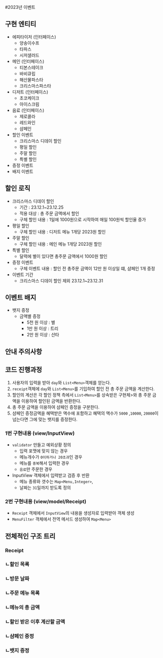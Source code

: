 #2023년 이벤트
## 구현 엔티티
* 에피타이저 (인터페이스)
  * 양송이수프
  * 타파스
  * 시저샐러드
* 메인 (인터페이스)
  * 티본스테이크
  * 바비큐립
  * 해산물파스타
  * 크리스마스파스타
* 디저트 (인터페이스)
  * 초코케이크 
  * 아이스크림
* 음료 (인터페이스)
  * 제로콜라
  * 레드와인
  * 샴페인
* 할인 이벤트
  * 크리스마스 디데이 할인
  * 평일 할인
  * 주말 할인
  * 특별 할인
* 증정 이벤트
* 배지 이벤트

## 할인 로직
* 크리스마스 디데이 할인
  * 기간 : 23.12.1~23.12.25
  * 적용 대상 : 총 주문 금액에서 할인
  * 구체 할인 내용 : 1일에 1000원으로 시작하여 매일 100원씩 할인율 증가
* 평일 할인
  * 구체 할인 내용 : 디저트 메뉴 1개당 2023원 할인
* 주말 할인
  * 구체 할인 내용 : 메인 메뉴 1개당 2023원 할인
* 특별 할인
  * 달력에 별이 있다면 총주문 금액에서 1000원 할인
* 증정 이벤트
  * 구체 이벤트 내용 : 할인 전 총주문 금액이 12만 원 이상일 떄, 샴페인 1개 증정
* 이벤트 기간
  * 크리스마스 디데이 할인 제외 23.12.1~23.12.31

## 이벤트 배지
* 뱃지 증정
  * 금액별 증정
    * 5천 원 이상 : 별
    * 1만 원 이상 : 트리
    * 2만 원 이상 : 산타
## 안내 주의사항

## 코드 진행과정
1. 사용자의 입력을 받아 `day`와 `List<Menu>`객체를 얻는다.
2. `receipt`객체에 `day`와 `List<Menu>`를 기입하여 할인 전 총 주문 금액을 계산한다.
3. 할인의 계산은 각 할인 정책 측에서 `List<Menu>`를 상속받은 구현체>와 총 주문 금액을 이용하여 할인된 금액을 반환한다.
4. 총 주문 금액을 이용하여 샴페인 증정을 구분한다.
5. 샴페인 증정금액을 혜택받은 액수에 포함하고 혜택의 액수가 `5000` ,`10000`, `20000`이 넘는다면 그에 맞는 뱃지를 증정한다.

### 1번 구현내용 (view/InputView)
* `validator` 만들고 예외상황 정의
  * 입력 포맷에 맞지 않는 경우
  * 메뉴개수가 `0이하거나 20초과`인 경우
  * 메뉴를 `중복`해서 입력한 경우
  * `음료`만 주문한 경우
* InputView 객체에서 입력받고 검증 후 반환
  * 메뉴 종류와 갯수는 `Map<Menu,Integer>`,
  * 날짜는 `31`일까지 받도록 정의
### 2번 구현내용 (view/model/Receipt)
* `Receipt` 객체에서 `InputView`의 내용을 생성자로 입력받아 객체 생성
* `MenuFilter` 객체에서 전역 메서드 생성하여 `Map<Menu>`


## 전체적인 구조 트리
### Receipt
### ㄴ할인 목록
### ㄴ방문 날짜
### ㄴ주문 메뉴 목록
### ㄴ메뉴의 총 금액
### ㄴ할인 받은 이후 계산할 금액
### ㄴ샴페인 증정
### ㄴ뱃지 증정